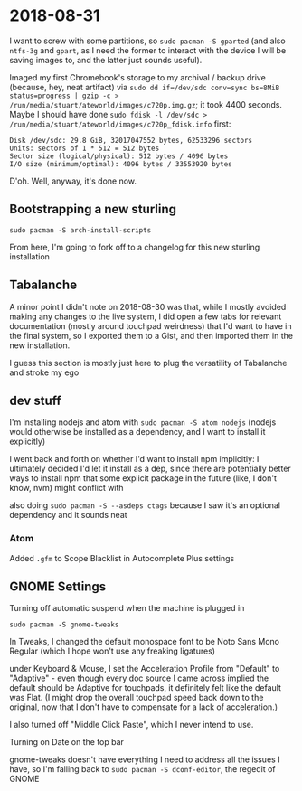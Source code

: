# 2018-08-31

I want to screw with some partitions, so `sudo pacman -S gparted` (and also `ntfs-3g` and `gpart`, as I need the former to interact with the device I will be saving images to, and the latter just sounds useful).

Imaged my first Chromebook's storage to my archival / backup drive (because, hey, neat artifact) via `sudo dd if=/dev/sdc conv=sync bs=8MiB status=progress | gzip -c > /run/media/stuart/ateworld/images/c720p.img.gz`; it took 4400 seconds. Maybe I should have done `sudo fdisk -l /dev/sdc > /run/media/stuart/ateworld/images/c720p_fdisk.info` first:

```
Disk /dev/sdc: 29.8 GiB, 32017047552 bytes, 62533296 sectors
Units: sectors of 1 * 512 = 512 bytes
Sector size (logical/physical): 512 bytes / 4096 bytes
I/O size (minimum/optimal): 4096 bytes / 33553920 bytes
```

D'oh. Well, anyway, it's done now.

## Bootstrapping a new sturling

`sudo pacman -S arch-install-scripts`

From here, I'm going to fork off to a changelog for this new sturling installation

## Tabalanche

A minor point I didn't note on 2018-08-30 was that, while I mostly avoided making any changes to the live system, I did open a few tabs for relevant documentation (mostly around touchpad weirdness) that I'd want to have in the final system, so I exported them to a Gist, and then imported them in the new installation.

I guess this section is mostly just here to plug the versatility of Tabalanche and stroke my ego

## dev stuff

I'm installing nodejs and atom with `sudo pacman -S atom nodejs` (nodejs would otherwise be installed as a dependency, and I want to install it explicitly)

I went back and forth on whether I'd want to install npm implicitly: I ultimately decided I'd let it install as a dep, since there are potentially better ways to install npm that some explicit package in the future (like, I don't know, nvm) might conflict with

also doing `sudo pacman -S --asdeps ctags` because I saw it's an optional dependency and it sounds neat

### Atom

Added `.gfm` to Scope Blacklist in Autocomplete Plus settings

## GNOME Settings

Turning off automatic suspend when the machine is plugged in

`sudo pacman -S gnome-tweaks`

In Tweaks, I changed the default monospace font to be Noto Sans Mono Regular (which I hope won't use any freaking ligatures)

under Keyboard & Mouse, I set the Acceleration Profile from "Default" to "Adaptive" - even though every doc source I came across implied the default should be Adaptive for touchpads, it definitely felt like the default was Flat. (I might drop the overall touchpad speed back down to the original, now that I don't have to compensate for a lack of acceleration.)

I also turned off "Middle Click Paste", which I never intend to use.

Turning on Date on the top bar

gnome-tweaks doesn't have everything I need to address all the issues I have, so I'm falling back to `sudo pacman -S dconf-editor`, the regedit of GNOME
